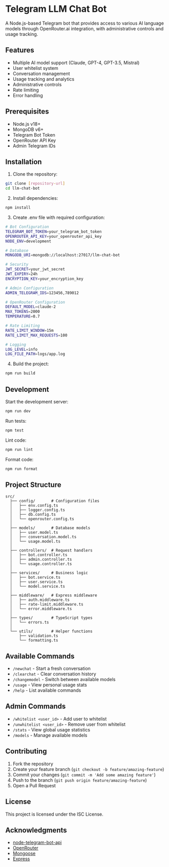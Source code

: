 # Telegram LLM Chat Bot

A Node.js-based Telegram bot that provides access to various AI language models through OpenRouter.ai integration, with administrative controls and usage tracking.

## Features

- Multiple AI model support (Claude, GPT-4, GPT-3.5, Mistral)
- User whitelist system
- Conversation management
- Usage tracking and analytics
- Administrative controls
- Rate limiting
- Error handling

## Prerequisites

- Node.js v18+
- MongoDB v6+
- Telegram Bot Token
- OpenRouter API Key
- Admin Telegram IDs

## Installation

1. Clone the repository:
```bash
git clone [repository-url]
cd llm-chat-bot
```

2. Install dependencies:
```bash
npm install
```

3. Create .env file with required configuration:
```bash
# Bot Configuration
TELEGRAM_BOT_TOKEN=your_telegram_bot_token
OPENROUTER_API_KEY=your_openrouter_api_key
NODE_ENV=development

# Database
MONGODB_URI=mongodb://localhost:27017/llm-chat-bot

# Security
JWT_SECRET=your_jwt_secret
JWT_EXPIRY=24h
ENCRYPTION_KEY=your_encryption_key

# Admin Configuration
ADMIN_TELEGRAM_IDS=123456,789012

# OpenRouter Configuration
DEFAULT_MODEL=claude-2
MAX_TOKENS=2000
TEMPERATURE=0.7

# Rate Limiting
RATE_LIMIT_WINDOW=15m
RATE_LIMIT_MAX_REQUESTS=100

# Logging
LOG_LEVEL=info
LOG_FILE_PATH=logs/app.log
```

4. Build the project:
```bash
npm run build
```

## Development

Start the development server:
```bash
npm run dev
```

Run tests:
```bash
npm test
```

Lint code:
```bash
npm run lint
```

Format code:
```bash
npm run format
```

## Project Structure

```
src/
  ├── config/       # Configuration files
  │   ├── env.config.ts
  │   ├── logger.config.ts
  │   ├── db.config.ts
  │   └── openrouter.config.ts
  │
  ├── models/       # Database models
  │   ├── user.model.ts
  │   ├── conversation.model.ts
  │   └── usage.model.ts
  │
  ├── controllers/  # Request handlers
  │   ├── bot.controller.ts
  │   ├── admin.controller.ts
  │   └── usage.controller.ts
  │
  ├── services/     # Business logic
  │   ├── bot.service.ts
  │   ├── user.service.ts
  │   └── model.service.ts
  │
  ├── middleware/   # Express middleware
  │   ├── auth.middleware.ts
  │   ├── rate-limit.middleware.ts
  │   └── error.middleware.ts
  │
  ├── types/        # TypeScript types
  │   └── errors.ts
  │
  └── utils/        # Helper functions
      ├── validation.ts
      └── formatting.ts
```

## Available Commands

- `/newchat` - Start a fresh conversation
- `/clearchat` - Clear conversation history
- `/changemodel` - Switch between available models
- `/usage` - View personal usage stats
- `/help` - List available commands

## Admin Commands

- `/whitelist <user_id>` - Add user to whitelist
- `/unwhitelist <user_id>` - Remove user from whitelist
- `/stats` - View global usage statistics
- `/models` - Manage available models

## Contributing

1. Fork the repository
2. Create your feature branch (`git checkout -b feature/amazing-feature`)
3. Commit your changes (`git commit -m 'Add some amazing feature'`)
4. Push to the branch (`git push origin feature/amazing-feature`)
5. Open a Pull Request

## License

This project is licensed under the ISC License.

## Acknowledgments

- [node-telegram-bot-api](https://github.com/yagop/node-telegram-bot-api)
- [OpenRouter](https://openrouter.ai/)
- [Mongoose](https://mongoosejs.com/)
- [Express](https://expressjs.com/)
